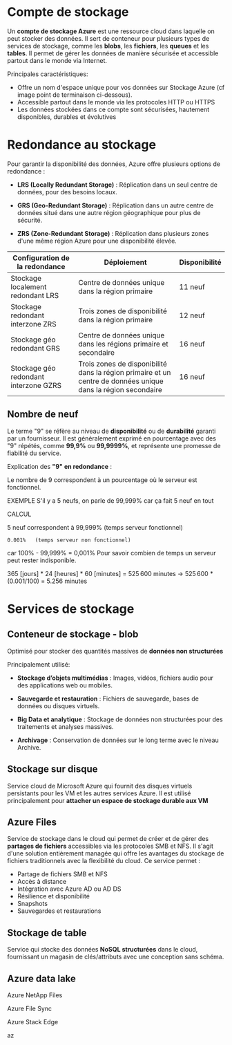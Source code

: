 # Compte de stockage
Un **compte de stockage Azure** est une ressource cloud dans laquelle on peut stocker des données. Il sert de conteneur pour plusieurs types de services de stockage, comme les **blobs**, les **fichiers**, les **queues** et les **tables**. Il permet de gérer les données de manière sécurisée et accessible partout dans le monde via Internet.

Principales caractéristiques:

- Offre un nom d'espace unique pour vos données sur Stockage Azure (cf image point de terminaison ci-dessous).
- Accessible partout dans le monde via les protocoles HTTP ou HTTPS
- Les données stockées dans ce compte sont sécurisées, hautement disponibles, durables et évolutives


# Redondance au stockage
Pour garantir la disponibilité des données, Azure offre plusieurs options de redondance :

- **LRS (Locally Redundant Storage)** : Réplication dans un seul centre de données, pour des besoins locaux.
    
- **GRS (Geo-Redundant Storage)** : Réplication dans un autre centre de données situé dans une autre région géographique pour plus de sécurité.
    
- **ZRS (Zone-Redundant Storage)** : Réplication dans plusieurs zones d'une même région Azure pour une disponibilité élevée.


| Configuration de la redondance        | Déploiement                                                                                                   | Disponibilité |
| ------------------------------------- | ------------------------------------------------------------------------------------------------------------- | ------------- |
| Stockage localement redondant LRS     | Centre de données unique dans la région primaire                                                              | 11 neuf       |
| Stockage redondant interzone ZRS      | Trois zones de disponibilité dans la région primaire                                                          | 12 neuf       |
| Stockage géo redondant GRS            | Centre de données unique dans les régions primaire et secondaire                                              | 16 neuf       |
| Stockage géo redondant interzone GZRS | Trois zones de disponibilité dans la région primaire et un centre de données unique dans la région secondaire | 16 neuf       |
## Nombre de neuf
Le terme "9" se réfère au niveau de **disponibilité** ou de **durabilité** garanti par un fournisseur. Il est généralement exprimé en pourcentage avec des "9" répétés, comme **99,9%** ou **99,9999%**, et représente une promesse de fiabilité du service.

Explication des **"9" en redondance** :

Le nombre de 9 correspondent à un pourcentage où le serveur est fonctionnel.

EXEMPLE 
S'il y a 5 neufs, on parle de 99,999% car ça fait 5 neuf en tout

CALCUL

5 neuf correspondent à 99,999% (temps serveur fonctionnel)

	0.001%   (temps serveur non fonctionnel)
car 100% - 99,999% = 0,001%
Pour savoir combien de temps un serveur peut rester indisponible.

365 [jours] * 24 [heures] * 60 [minutes] = 525 600 minutes 
-> 525 600 * (0.001/100) = 5.256 minutes

# Services de stockage
## Conteneur de stockage - blob
Optimisé pour stocker des quantités massives de **données non structurées**

Principalement utilisé:

- **Stockage d’objets multimédias** : Images, vidéos, fichiers audio pour des applications web ou mobiles.
    
- **Sauvegarde et restauration** : Fichiers de sauvegarde, bases de données ou disques virtuels.
    
- **Big Data et analytique** : Stockage de données non structurées pour des traitements et analyses massives.
    
- **Archivage** : Conservation de données sur le long terme avec le niveau Archive.

## Stockage sur disque
Service cloud de Microsoft Azure qui fournit des disques virtuels persistants pour les VM et les autres services Azure. Il est utilisé principalement pour **attacher un espace de stockage durable aux VM**

## Azure Files
Service de stockage dans le cloud qui permet de créer et de gérer des **partages de fichiers** accessibles via les protocoles SMB et NFS. Il s'agit d'une solution entièrement managée qui offre les avantages du stockage de fichiers traditionnels avec la flexibilité du cloud. Ce service permet :

- Partage de fichiers SMB et NFS
- Accès à distance
- Intégration avec Azure AD ou AD DS
- Résilience et disponibilité
- Snapshots
- Sauvegardes et restaurations

## Stockage de table
Service qui stocke des données **NoSQL structurées** dans le cloud, fournissant un magasin de clés/attributs avec une conception sans schéma.

## Azure data lake

Azure NetApp Files

Azure File Sync

Azure Stack Edge

az